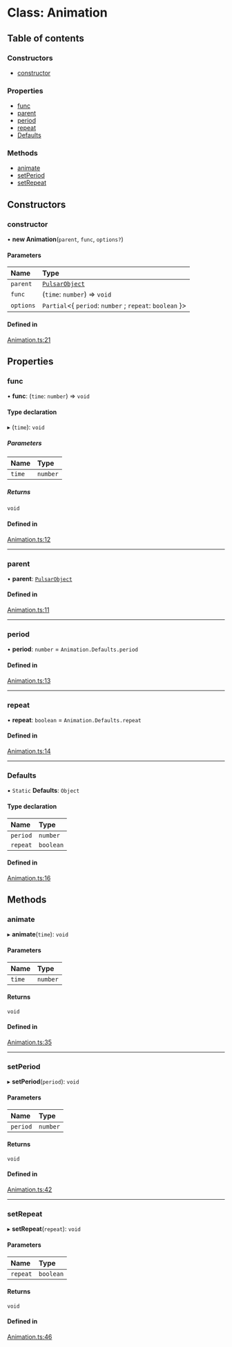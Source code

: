 # Class: Animation

## Table of contents

### Constructors

- [constructor](Animation.md#constructor)

### Properties

- [func](Animation.md#func)
- [parent](Animation.md#parent)
- [period](Animation.md#period)
- [repeat](Animation.md#repeat)
- [Defaults](Animation.md#defaults)

### Methods

- [animate](Animation.md#animate)
- [setPeriod](Animation.md#setperiod)
- [setRepeat](Animation.md#setrepeat)

## Constructors

### constructor

• **new Animation**(`parent`, `func`, `options?`)

#### Parameters

| Name | Type |
| :------ | :------ |
| `parent` | [`PulsarObject`](PulsarObject.md) |
| `func` | (`time`: `number`) => `void` |
| `options` | `Partial`<{ `period`: `number` ; `repeat`: `boolean`  }\> |

#### Defined in

[Animation.ts:21](https://github.com/lachlandk/pulsar/blob/b9d63d0/src/core/Animation.ts#L21)

## Properties

### func

• **func**: (`time`: `number`) => `void`

#### Type declaration

▸ (`time`): `void`

##### Parameters

| Name | Type |
| :------ | :------ |
| `time` | `number` |

##### Returns

`void`

#### Defined in

[Animation.ts:12](https://github.com/lachlandk/pulsar/blob/b9d63d0/src/core/Animation.ts#L12)

___

### parent

• **parent**: [`PulsarObject`](PulsarObject.md)

#### Defined in

[Animation.ts:11](https://github.com/lachlandk/pulsar/blob/b9d63d0/src/core/Animation.ts#L11)

___

### period

• **period**: `number` = `Animation.Defaults.period`

#### Defined in

[Animation.ts:13](https://github.com/lachlandk/pulsar/blob/b9d63d0/src/core/Animation.ts#L13)

___

### repeat

• **repeat**: `boolean` = `Animation.Defaults.repeat`

#### Defined in

[Animation.ts:14](https://github.com/lachlandk/pulsar/blob/b9d63d0/src/core/Animation.ts#L14)

___

### Defaults

▪ `Static` **Defaults**: `Object`

#### Type declaration

| Name | Type |
| :------ | :------ |
| `period` | `number` |
| `repeat` | `boolean` |

#### Defined in

[Animation.ts:16](https://github.com/lachlandk/pulsar/blob/b9d63d0/src/core/Animation.ts#L16)

## Methods

### animate

▸ **animate**(`time`): `void`

#### Parameters

| Name | Type |
| :------ | :------ |
| `time` | `number` |

#### Returns

`void`

#### Defined in

[Animation.ts:35](https://github.com/lachlandk/pulsar/blob/b9d63d0/src/core/Animation.ts#L35)

___

### setPeriod

▸ **setPeriod**(`period`): `void`

#### Parameters

| Name | Type |
| :------ | :------ |
| `period` | `number` |

#### Returns

`void`

#### Defined in

[Animation.ts:42](https://github.com/lachlandk/pulsar/blob/b9d63d0/src/core/Animation.ts#L42)

___

### setRepeat

▸ **setRepeat**(`repeat`): `void`

#### Parameters

| Name | Type |
| :------ | :------ |
| `repeat` | `boolean` |

#### Returns

`void`

#### Defined in

[Animation.ts:46](https://github.com/lachlandk/pulsar/blob/b9d63d0/src/core/Animation.ts#L46)
